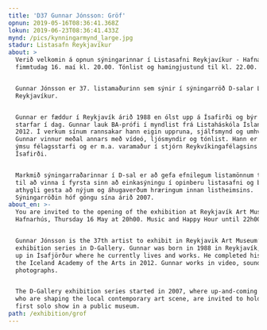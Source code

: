 ```yaml
---
title: 'D37 Gunnar Jónsson: Gröf'
opnun: 2019-05-16T08:36:41.368Z
lokun: 2019-06-23T08:36:41.433Z
mynd: /pics/kynningarmynd_large.jpg
stadur: Listasafn Reykjavíkur
about: >
  Verið velkomin á opnun sýningarinnar í Listasafni Reykjavíkur - Hafnarhúsi,
  fimmtudag 16. maí kl. 20.00. Tónlist og hamingjustund til kl. 22.00.


  Gunnar Jónsson er 37. listamaðurinn sem sýnir í sýningarröð D-salar Listasafns
  Reykjavíkur.


  Gunnar er fæddur í Reykjavík árið 1988 en ólst upp á Ísafirði og býr þar og
  starfar í dag. Gunnar lauk BA-prófi í myndlist frá Listaháskóla Íslands árið
  2012. Í verkum sínum rannsakar hann eigin uppruna, sjálfsmynd og umhverfi.
  Gunnar vinnur meðal annars með vídeó, ljósmyndir og tónlist. Hann er virkur í
  ýmsu félagsstarfi og er m.a. varamaður í stjórn Reykvíkingafélagsins á
  Ísafirði.


  Markmið sýningarraðarinnar í D-sal er að gefa efnilegum listamönnum tækifæri
  til að vinna í fyrsta sinn að einkasýningu í opinberu listasafni og beina
  athygli gesta að nýjum og áhugaverðum hræringum innan listheimsins.
  Sýningarröðin hóf göngu sína árið 2007. 
about_en: >-
  You are invited to the opening of the exhibition at Reykjavík Art Museum -
  Hafnarhús, Thursday 16 May at 20h00. Music and Happy Hour until 22h00.


  Gunnar Jónsson is the 37th artist to exhibit in Reykjavik Art Museum‘s
  exhibition series in D-Gallery. Gunnar was born in 1988 in Reykjavík, but grew
  up in Ísafjörður where he currently lives and works. He completed his BA from
  the Iceland Academy of the Arts in 2012. Gunnar works in video, sound and
  photographs.


  The D-Gallery exhibition series started in 2007, where up-and-coming artists,
  who are shaping the local contemporary art scene, are invited to hold their
  first solo show in a public museum. 
path: /exhibition/grof
---
```


